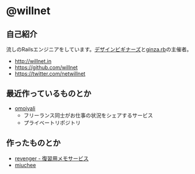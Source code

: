 # @willnet

## 自己紹介

流しのRailsエンジニアをしています。[デザインビギナーズ](http://debeg.doorkeeper.jp/)と[ginza.rb](http://ginzarb.github.io/)の主催者。

- http://willnet.in
- https://github.com/willnet
- https://twitter.com/netwillnet

## 最近作っているものとか

- [omoiyali](https://github.com/willnet/omoiyali)
  - フリーランス同士がお仕事の状況をシェアするサービス
  - プライベートリポジトリ

## 作ったものとか

- [revenger - 復習用メモサービス](https://revenger.in/)
- [miuchee](http://miuchee.jp/)
